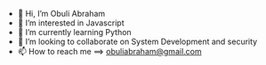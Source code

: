 - 👋 Hi, I’m Obuli Abraham
- 👀 I’m interested in Javascript
- 🌱 I’m currently learning Python
- 💞️ I’m looking to collaborate on System Development and security
- 📫 How to reach me ==> obuliabraham@gmail.com


